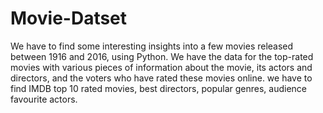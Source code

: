 # Movie-Datset
We have to find some interesting insights into a few movies released between 1916 and 2016, using Python. We have the data for the top-rated movies with various pieces of information about the movie, its actors and directors, and the voters who have rated these movies online. we have to find IMDB top 10 rated movies, best directors, popular genres, audience favourite actors.

